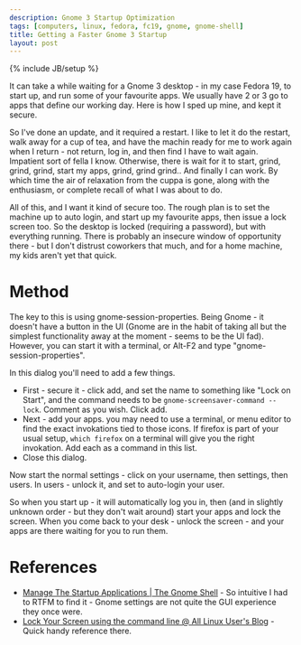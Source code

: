 ```yaml
---
description: Gnome 3 Startup Optimization
tags: [computers, linux, fedora, fc19, gnome, gnome-shell]
title: Getting a Faster Gnome 3 Startup
layout: post
---
```

{% include JB/setup %}

It can take a while waiting for a Gnome 3 desktop - in my case Fedora 19, to start up, and run some of your favourite apps. We usually have 2 or 3 go to apps that define our working day. Here is how I sped up mine, and kept it secure.

So I've done an update, and it required a restart. I like to let it do the restart, walk away for a cup of tea, and have the machin ready for me to work again when I return - not return, log in, and then find I have to wait again. Impatient sort of fella I know. Otherwise, there is wait for it to start, grind, grind, grind, start my apps, grind, grind grind.. And finally I can work. By which time the air of relaxation from the cuppa is gone, along with the enthusiasm, or complete recall of what I was about to do.

All of this, and I want it kind of secure too. The rough plan is to set the machine up to auto login, and start up my favourite apps, then issue a lock screen too. So the desktop is locked (requiring a password), but with everything running. There is probably an insecure window of opportunity there - but I don't distrust coworkers that much, and for a home machine, my kids aren't yet that quick.

# Method

The key to this is using gnome-session-properties. Being Gnome - it doesn't have a button in the UI (Gnome are in the habit of taking all but the simplest functionality away at the moment - seems to be the UI fad). However, you can start it with a terminal, or Alt-F2 and type "gnome-session-properties". 

In this dialog you'll need to add a few things.

* First - secure it - click add, and set the name to something like "Lock on Start", and the command needs to be ```gnome-screensaver-command --lock```. Comment as you wish. Click add.
* Next - add your apps. you may need to use a terminal, or menu editor to find the exact invokations tied to those icons. If firefox is part of your usual setup, ```which firefox``` on a terminal will give you the right invokation. Add each as a command in this list.
* Close this dialog.

Now start the normal settings - click on your username, then settings, then users. In users - unlock it, and set to auto-login your user. 

So when you start up - it will automatically log you in, then (and in slightly unknown order - but they don't wait around) start your apps and lock the screen. When you come back to your desk - unlock the screen - and your apps are there waiting for you to run them.

# References

* <a href="http://gnomeshell.wordpress.com/2011/08/28/manage-the-startup-applications/">Manage The Startup Applications | The Gnome Shell</a> - So intuitive I had to RTFM to find it - Gnome settings are not quite the GUI experience they once were.
* <a href="http://www.tejasbarot.com/2009/04/16/lock-your-screen-using-command-line/#axzz2j6WjixOg">Lock Your Screen using the command line @ All Linux User's Blog</a> - Quick handy reference there.

<!-- Place this tag where you want the widget to render. -->
<div class="g-post" data-href="https://plus.google.com/110194536319300332772/posts/ByvRcdVhaaQ"></div>

<!-- Place this tag in your head or just before your close body tag. -->
<script type="text/javascript" src="https://apis.google.com/js/plusone.js"></script>
